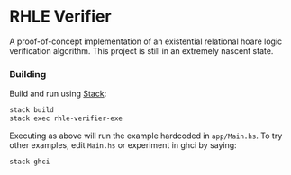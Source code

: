 # RHLE Verifier

A proof-of-concept implementation of an existential relational hoare logic verification algorithm.
This project is still in an extremely nascent state.

### Building

Build and run using [Stack](https://docs.haskellstack.org/en/stable/README):

```bash
stack build
stack exec rhle-verifier-exe
```

Executing as above will run the example hardcoded in `app/Main.hs`. To try other examples,
edit `Main.hs` or experiment in ghci by saying:

```bash
stack ghci
```
